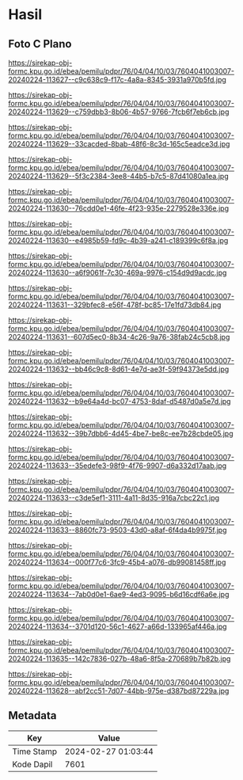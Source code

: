 # Hasil

## Foto C Plano

https://sirekap-obj-formc.kpu.go.id/ebea/pemilu/pdpr/76/04/04/10/03/7604041003007-20240224-113627--c9c638c9-f17c-4a8a-8345-3931a970b5fd.jpg

https://sirekap-obj-formc.kpu.go.id/ebea/pemilu/pdpr/76/04/04/10/03/7604041003007-20240224-113629--c759dbb3-8b06-4b57-9766-7fcb6f7eb6cb.jpg

https://sirekap-obj-formc.kpu.go.id/ebea/pemilu/pdpr/76/04/04/10/03/7604041003007-20240224-113629--33cacded-8bab-48f6-8c3d-165c5eadce3d.jpg

https://sirekap-obj-formc.kpu.go.id/ebea/pemilu/pdpr/76/04/04/10/03/7604041003007-20240224-113629--5f3c2384-3ee8-44b5-b7c5-87d41080a1ea.jpg

https://sirekap-obj-formc.kpu.go.id/ebea/pemilu/pdpr/76/04/04/10/03/7604041003007-20240224-113630--76cdd0e1-46fe-4f23-935e-2279528e336e.jpg

https://sirekap-obj-formc.kpu.go.id/ebea/pemilu/pdpr/76/04/04/10/03/7604041003007-20240224-113630--e4985b59-fd9c-4b39-a241-c189399c6f8a.jpg

https://sirekap-obj-formc.kpu.go.id/ebea/pemilu/pdpr/76/04/04/10/03/7604041003007-20240224-113630--a6f9061f-7c30-469a-9976-c154d9d9acdc.jpg

https://sirekap-obj-formc.kpu.go.id/ebea/pemilu/pdpr/76/04/04/10/03/7604041003007-20240224-113631--329bfec8-e56f-478f-bc85-17e1fd73db84.jpg

https://sirekap-obj-formc.kpu.go.id/ebea/pemilu/pdpr/76/04/04/10/03/7604041003007-20240224-113631--607d5ec0-8b34-4c26-9a76-38fab24c5cb8.jpg

https://sirekap-obj-formc.kpu.go.id/ebea/pemilu/pdpr/76/04/04/10/03/7604041003007-20240224-113632--bb46c9c8-8d61-4e7d-ae3f-59f94373e5dd.jpg

https://sirekap-obj-formc.kpu.go.id/ebea/pemilu/pdpr/76/04/04/10/03/7604041003007-20240224-113632--b9e64a4d-bc07-4753-8daf-d5487d0a5e7d.jpg

https://sirekap-obj-formc.kpu.go.id/ebea/pemilu/pdpr/76/04/04/10/03/7604041003007-20240224-113632--39b7dbb6-4d45-4be7-be8c-ee7b28cbde05.jpg

https://sirekap-obj-formc.kpu.go.id/ebea/pemilu/pdpr/76/04/04/10/03/7604041003007-20240224-113633--35edefe3-98f9-4f76-9907-d6a332d17aab.jpg

https://sirekap-obj-formc.kpu.go.id/ebea/pemilu/pdpr/76/04/04/10/03/7604041003007-20240224-113633--c3de5ef1-3111-4a11-8d35-916a7cbc22c1.jpg

https://sirekap-obj-formc.kpu.go.id/ebea/pemilu/pdpr/76/04/04/10/03/7604041003007-20240224-113633--8860fc73-9503-43d0-a8af-6f4da4b9975f.jpg

https://sirekap-obj-formc.kpu.go.id/ebea/pemilu/pdpr/76/04/04/10/03/7604041003007-20240224-113634--000f77c6-3fc9-45b4-a076-db99081458ff.jpg

https://sirekap-obj-formc.kpu.go.id/ebea/pemilu/pdpr/76/04/04/10/03/7604041003007-20240224-113634--7ab0d0e1-6ae9-4ed3-9095-b6d16cdf6a6e.jpg

https://sirekap-obj-formc.kpu.go.id/ebea/pemilu/pdpr/76/04/04/10/03/7604041003007-20240224-113634--3701d120-56c1-4627-a66d-133965af446a.jpg

https://sirekap-obj-formc.kpu.go.id/ebea/pemilu/pdpr/76/04/04/10/03/7604041003007-20240224-113635--142c7836-027b-48a6-8f5a-270689b7b82b.jpg

https://sirekap-obj-formc.kpu.go.id/ebea/pemilu/pdpr/76/04/04/10/03/7604041003007-20240224-113628--abf2cc51-7d07-44bb-975e-d387bd87229a.jpg


## Metadata

| Key        | Value               |
| ---------- | ------------------- |
| Time Stamp | 2024-02-27 01:03:44 |
| Kode Dapil | 7601                |



